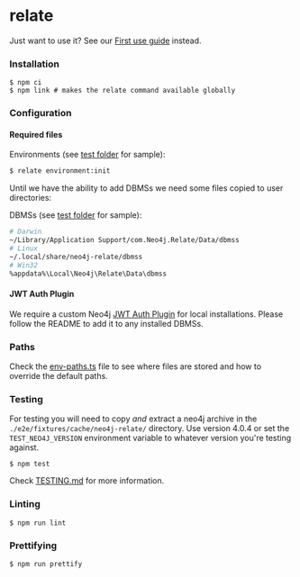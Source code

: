 # relate
Just want to use it? See our [First use guide](./documentation/FIRST_USE_GUIDE.md) instead.


### Installation

```
$ npm ci
$ npm link # makes the relate command available globally
```

### Configuration

#### Required files

Environments (see [test folder](./e2e/fixtures/config/neo4j-relate/environments) for sample):

```sh
$ relate environment:init
```

Until we have the ability to add DBMSs we need some files copied to user directories:

DBMSs (see [test folder](./e2e/fixtures/data/neo4j-relate/dbmss) for sample):

```sh
# Darwin
~/Library/Application Support/com.Neo4j.Relate/Data/dbmss
# Linux
~/.local/share/neo4j-relate/dbmss
# Win32
%appdata%\Local\Neo4j\Relate\Data\dbmss
```

#### JWT Auth Plugin

We require a custom Neo4j [JWT Auth Plugin](https://github.com/neo-technology/neo4j-jwt-addon) for local installations.
Please follow the README to add it to any installed DBMSs.

### Paths

Check the [env-paths.ts](./packages/common/src/utils/env-paths.ts) file to see
where files are stored and how to override the default paths.

### Testing

For testing you will need to copy _and_ extract a neo4j archive in the
`./e2e/fixtures/cache/neo4j-relate/` directory. Use version 4.0.4 or set the
`TEST_NEO4J_VERSION` environment variable to whatever version you're testing against.

```
$ npm test
```

Check [TESTING.md](./documentation/TESTING.md) for more information.

### Linting

```
$ npm run lint
```

### Prettifying

```
$ npm run prettify
```
